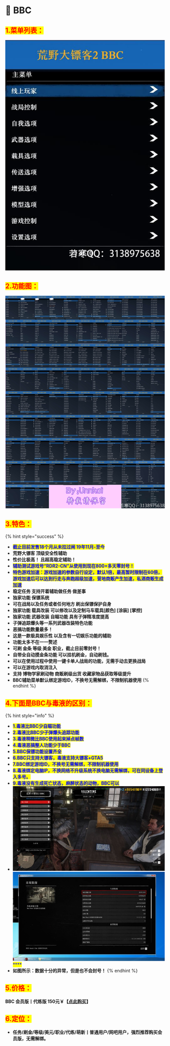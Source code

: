 # 🔮 BBC

## <mark style="color:red;">1.菜单列表：</mark>

![](<../../.gitbook/assets/列表 (2).png>)

## <mark style="color:red;">2.功能图：</mark>

![](<../../.gitbook/assets/功能图 (6).jpeg>)

## <mark style="color:red;">3.特色：</mark>

{% hint style="success" %}
* <mark style="color:blue;">**截止目前发售18个月从未拉过闸 19年11月-至今**</mark>
* **荒野大镖客 顶级安全性辅助**
* **性价比极高！ 且超高稳定辅助！**
* <mark style="color:blue;">**辅助测试游戏号“RDR2-CN”从使用到现在800+多天零封号！**</mark>
* <mark style="color:blue;">**特色游戏加速：游戏加速的参数自行设定，默认1倍，最高暂时限制在60倍，游戏加速后可以达到行走与奔跑超级加速，营地商贩产生加速，私酒商贩生成加速**</mark>
* **稳定任务 支持开着辅助做任务 做差事**
* **独家功能 保镖系统**
* **可在战局以及任务或者任何地方 刷出保镖保护自身**
* **独家功能 载具改装 可以修改以及定制马车载具\[颜色] \[涂装] \[掌控]**
* **独家功能 武器改装 自瞄功能 具有子弹精准度提高**
* **子弹追踪爆头等一系列武器改装特色功能**
* **恶搞功能数量最多！**
* **这是一款极具娱乐性 以及含有一切娱乐功能的辅助**
* **功能太多不在一一赘述**
* **可刷 金条 等级 美金 职业，截止目前零封号！**
* **自带全自动摸金条功能 可以挂机刷金，自动刷钱。**
* **可以在使用过程中使用一键卡单人战局的功能，无需手动去更换战局**
* **可以在游戏内取消注入**
* **支持 博物学家刷动物 商贩刷级出货 收藏家物品获取等级提升**
* **BBC辅助菜单默认绑定游戏ID，不换号无需解绑，不限制机器使用**
{% endhint %}

## <mark style="color:red;">**4.下面是BBC与毒液的区别：**</mark>

{% hint style="info" %}
* <mark style="color:blue;">**1.毒液比BBC少自瞄功能**</mark>
* <mark style="color:blue;">**2.毒液比BBC少子弹爆头追踪功能**</mark>
* <mark style="color:blue;">**3.毒液稍微比BBC使用起来掉点帧数**</mark>
* <mark style="color:blue;">**4.毒液恶搞整人功能少于BBC**</mark>
* <mark style="color:blue;">**5.BBC保镖功能设置齐全**</mark>
* <mark style="color:blue;">**6.BBC只支持大镖客，毒液支持大镖客+GTA5**</mark>
* <mark style="color:blue;">**7.BBC绑定游戏ID，不换号无需解绑，不限制机器使用**</mark>
* <mark style="color:blue;">**8.毒液绑定电脑IP，不换网络不升级系统不换电脑无需解绑，可在同设备上登入多号。**</mark>
* <mark style="color:blue;">**9.毒液没有生成死亡状态，麻醉状态的动物，BBC可以**</mark>
* <mark style="color:blue;">****</mark>![](<../../.gitbook/assets/image (69).png>)<mark style="color:blue;">****</mark>![](<../../.gitbook/assets/image (268).png>)<mark style="color:blue;">****</mark>
* **如图所示：数据十分的异常，但是也不会封号！**
{% endhint %}

## <mark style="color:red;">5.价格：</mark>

**BBC 会员版丨代练版            150元￥【**[**点此购买**](https://ruohanfkw.shop/?code=ZnJvbT0xMDA2JmE9MyZiPTEwOQ%3D%3D)**】**

## <mark style="color:red;">6.定位：</mark>

* **任务/刷金/等级/美元/职业/代练/萌新丨普通用户/网吧用户，强烈推荐购买会员版，无需解绑。**
